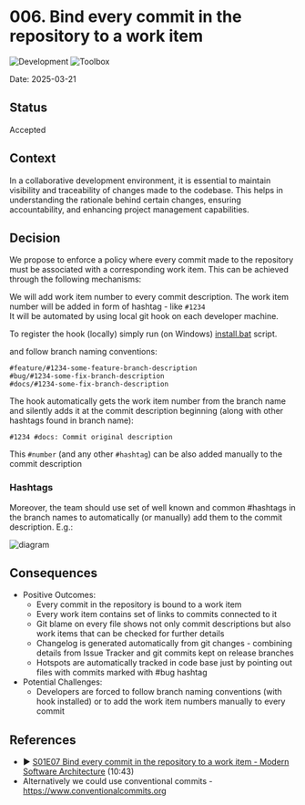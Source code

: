 # 006. Bind every commit in the repository to a work item
![Development](https://img.shields.io/badge/Development-lightgreen)
![Toolbox](https://img.shields.io/badge/Toolbox-brown)

Date: 2025-03-21

## Status

Accepted

## Context

In a collaborative development environment, it is essential to maintain visibility and traceability of changes made to the codebase.
This helps in understanding the rationale behind certain changes, ensuring accountability, and enhancing project management capabilities.

## Decision

We propose to enforce a policy where every commit made to the repository must be associated with a corresponding work item.
This can be achieved through the following mechanisms:

We will add work item number to every commit description. 
The work item number will be added in form  of hashtag - like `#1234`<br/>
It will be automated by using local git hook on each developer machine.

To register the hook (locally) simply run (on Windows) [install.bat](../../../.hooks/install.bat) script.

and follow branch naming conventions:

```
#feature/#1234-some-feature-branch-description
#bug/#1234-some-fix-branch-description
#docs/#1234-some-fix-branch-description
```

The hook automatically gets the work item number from the branch name and silently adds it at the commit description beginning (along with other hashtags found in branch name):

```
#1234 #docs: Commit original description
```

This `#number` (and any other `#hashtag`) can be also added manually to the commit description

### Hashtags

Moreover, the team should use set of well known and common #hashtags in the branch names to automatically (or manually) add them to the commit description. E.g.:

<!--
```plantuml
@startmindmap
* Hash tags
++[#Orange] <U+0023>feature
+++_ A new feature
++[#brown] <U+0023>bug
+++_ A bug fix
++[#lightgreen] <U+0023>docs
+++_ Documentation only changes
-- <U+0023>refactor
---_ A code change that neither fixes a bug nor adds a feature
-- <U+0023>test
---_ Adding missing tests or correcting existing tests
-- <U+0023>build
---_ Changes that affect the build system
-- <U+0023>cleanup
---_ Changes that do not affect the meaning of the code (white-space, formatting, missing semi-colons, etc)
-- <U+0023>performance
---_ A code change that improves performance
@endmindmap
```
-->
![diagram](https://www.plantuml.com/plantuml/png/R9B1JiCm38RlI7i7Ixi0NQK9hWWDmO4R9quJGbxYjf6Qk8fTjZqR1nw9Lo3fjh8AJati___pnSttvzTA5ADw5wp7RdPn3Sye3IZMChieYlNy9MAewGtkNelbykRslYBKFb9k5k_m086sS5PRppUHj-5Nl-dhKPlMKBdTGTUwkj4w4fs9BHivgf_Oz9w2eZeEmA7TWsaoIXAKvUY8LA5HZhbOvZCCMpegGHlK1EYqePWF9W4S8097G6lpTcG_2rKIFGLQwq8DtedaR-u89BVX6Cbehj7EYOxDIT2cTwqz9ZqUw0zGM5N9dTQKU986P2zAVc8sBM7eqp_vQxUShZ19yKcR6RWQjiCKBhUDKogbGqCBg3Xwr0ow6AyZv5rfkEKW2o0rLnE0Zk9W2cOOp__ZTRwB_9709keLfVTqUbC_0000__y30000) <!-- ← Generated image link. Do NOT modify it manually. -->

## Consequences

* Positive Outcomes:
  * Every commit in the repository is bound to a work item
  * Every work item contains set of links to commits connected to it
  * Git blame on every file shows not only commit descriptions but also work items that can be checked for further details
  * Changelog is generated automatically from git changes - combining details from Issue Tracker and git commits kept on release branches
  * Hotspots are automatically tracked in code base just by pointing out files with commits marked with #bug hashtag
* Potential Challenges:
  * Developers are forced to follow branch naming conventions (with hook installed) or to add the work item numbers manually to every commit

## References

* ▶️ [S01E07 Bind every commit in the repository to a work item - Modern Software Architecture](https://youtu.be/-6X551gnXR0) (10:43)
* Alternatively we could use conventional commits - https://www.conventionalcommits.org
